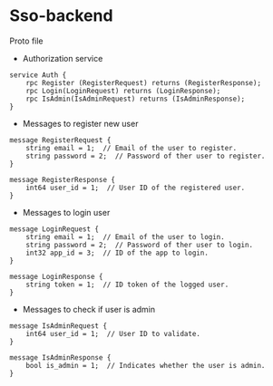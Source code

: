 # Sso-backend

Proto file

- Authorization service

```
service Auth {
    rpc Register (RegisterRequest) returns (RegisterResponse);
    rpc Login(LoginRequest) returns (LoginResponse);
    rpc IsAdmin(IsAdminRequest) returns (IsAdminResponse);
}
```
- Messages to register new user
```
message RegisterRequest {
    string email = 1;  // Email of the user to register.
    string password = 2;  // Password of ther user to register.
}

message RegisterResponse {
    int64 user_id = 1;  // User ID of the registered user.
}
```
- Messages to login user
```
message LoginRequest {
    string email = 1;  // Email of the user to login.
    string password = 2;  // Password of ther user to login.
    int32 app_id = 3;  // ID of the app to login.
}

message LoginResponse {
    string token = 1;  // ID token of the logged user.
}
```
- Messages to check if user is admin
```
message IsAdminRequest {
    int64 user_id = 1;  // User ID to validate.
}

message IsAdminResponse {
    bool is_admin = 1;  // Indicates whether the user is admin.
}
```
